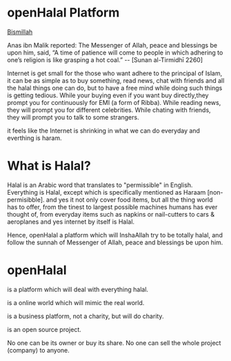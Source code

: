 # openHalal Platform

[Bismillah](https://user-images.githubusercontent.com/81549776/116485078-03673680-a8a8-11eb-9632-4f6a6b4be77a.jpg)

Anas ibn Malik reported: The Messenger of Allah, peace and blessings be upon him, said, “A time of patience will come to people in which adhering to one’s religion is like grasping a hot coal.”  -- [Sunan al-Tirmidhī 2260]

Internet is get small for the those who want adhere to the principal of Islam, it can be as simple as to buy something, read news, chat with friends and all the halal things one can do, but to have a free mind while doing such things is getting tedious.
While your buying even if you want buy directly,they prompt you for continuously for EMI (a form of Ribba).
While reading news, they will prompt you for different celebrities.
While chating with friends, they will prompt you to talk to some strangers.  

it feels like the Internet is shrinking in what we can do everyday and everthing is haram.

# What is Halal?   
Halal is an Arabic word that translates to "permissible" in English. Everything is Halal, except which is specifically mentioned as Haraam [non-permisibble]. and yes it not only cover food items, but all the thing world has to offer, from the tinest to largest possible machines humans has ever thought of, from everyday items such as napkins or nail-cutters to cars & aeroplanes and yes internet by itself is Halal.

Hence, openHalal a platform which will InshaAllah try to be totally halal, and follow the sunnah of Messenger of Allah, peace and blessings be upon him.

# openHalal 
is a platform which will deal with everything halal.

is a online world which will mimic the real world.

is a business platform, not a charity, but will do charity.

is an open source project.

No one can be its owner or buy its share. No one  can sell the whole project (company) to anyone.
